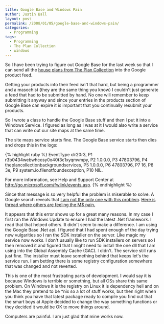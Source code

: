 ```yaml
---
title: Google Base and Windows Pain
author: Justin Ball
layout: post
permalink: /2008/01/05/google-base-and-windows-pain/
categories:
  - Programming
tags:
  - Programming
  - The Plan Collection
  - windows
---
```


So I have been trying to figure out Google Base for the last week so that I can send all the <a href="http://www.theplancollection.com" title="The Plan Collection">house plans from The Plan Collection</a> into the Google product feed.

Getting your products into their feed isn't that hard, but being a programmer and a masochist (they are the same thing you know) I couldn't just generate a feed that had to be submitted by hand.  No one will remember to keep submitting it anyway and since your entries in the products section of Google Base can expire it is important that you continually resubmit your products.

So I wrote a class to handle the Google Base stuff and then I put it into a Windows Service.  I figured as long as I was at it I would also write a service that can write out our site maps at the same time.

The site maps service starts fine.  The Google Base service starts then dies and drops this in the logs:

{% highlight ruby %}
EventType clr20r3, P1 r3b0434webwhcosy0o40t3c1xyqmvmpy, P2 1.0.0.0, P3 47803796, P4
theplancollectionbackgroundservices, P5 1.0.0.0, P6 47803796, P7 16, P8 3e, P9 system.io.filenotfoundexception, P10 NIL.

For more information, see Help and Support Center at http://go.microsoft.com/fwlink/events.asp.
{% endhighlight %}

Since that message is so very helpful the problem is miserable to solve.  A Google search reveals that <a href="http://blogs.msdn.com/elton/archive/2006/03/06/545090.aspx">I am not the only one with this problem</a>.  <a href="http://forums.microsoft.com/MSDN/ShowPost.aspx?PostID=328111&SiteID=1&mode=1">Here is thread where others are feeling the M$ pain.</a>

It appears that this error shows up for a great many reasons.  In my case I first ran the Windows Update to ensure I had the latest .Net framework.  I read that that helped others.  It didn't seem to make a difference.  I am using the Google Base .Net api.  I figured that I had spent enough of the day trying new vulgarities so I ran the SDK installer on the server.  Like magic my service now works.  I don't usually like to run SDK installers on servers so I then removed it and figured that I might need to install the one dll that I am using into the Global Assembly Cache (GAC).  I didn't.  The service still runs just fine.  The installer must leave something behind that keeps let's the service run.  I am betting there is some registry configuration somewhere that was changed and not reverted.

This is one of the most frustrating parts of development.  I would say it is because Windows is terrible or something, but all OSs share this same problem.  On Windows it is the registry on Linux it is dependency hell and on the Mac they pretend to be *nix so a lot of stuff works, but then right when you think you have that latest package ready to compile you find out that the smart boys at Apple decided to change the way something functions or they decided it would be OK to move things around.

Computers are painful.  I am just glad that mine works now.
